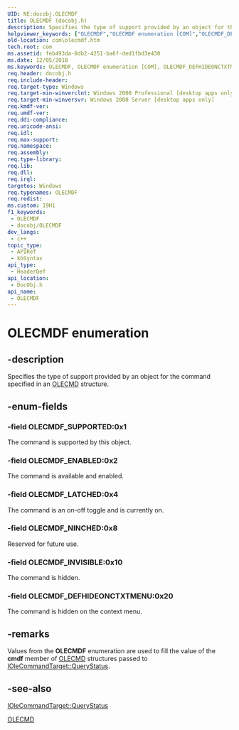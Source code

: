 ```yaml
---
UID: NE:docobj.OLECMDF
title: OLECMDF (docobj.h)
description: Specifies the type of support provided by an object for the command specified in an OLECMD structure.
helpviewer_keywords: ["OLECMDF","OLECMDF enumeration [COM]","OLECMDF_DEFHIDEONCTXTMENU","OLECMDF_ENABLED","OLECMDF_INVISIBLE","OLECMDF_LATCHED","OLECMDF_NINCHED","OLECMDF_SUPPORTED","_ole_OLECMDF","com.olecmdf","docobj/OLECMDF","docobj/OLECMDF_DEFHIDEONCTXTMENU","docobj/OLECMDF_ENABLED","docobj/OLECMDF_INVISIBLE","docobj/OLECMDF_LATCHED","docobj/OLECMDF_NINCHED","docobj/OLECMDF_SUPPORTED"]
old-location: com\olecmdf.htm
tech.root: com
ms.assetid: feb493da-0db2-4251-ba6f-ded1fbd3e430
ms.date: 12/05/2018
ms.keywords: OLECMDF, OLECMDF enumeration [COM], OLECMDF_DEFHIDEONCTXTMENU, OLECMDF_ENABLED, OLECMDF_INVISIBLE, OLECMDF_LATCHED, OLECMDF_NINCHED, OLECMDF_SUPPORTED, _ole_OLECMDF, com.olecmdf, docobj/OLECMDF, docobj/OLECMDF_DEFHIDEONCTXTMENU, docobj/OLECMDF_ENABLED, docobj/OLECMDF_INVISIBLE, docobj/OLECMDF_LATCHED, docobj/OLECMDF_NINCHED, docobj/OLECMDF_SUPPORTED
req.header: docobj.h
req.include-header: 
req.target-type: Windows
req.target-min-winverclnt: Windows 2000 Professional [desktop apps only]
req.target-min-winversvr: Windows 2000 Server [desktop apps only]
req.kmdf-ver: 
req.umdf-ver: 
req.ddi-compliance: 
req.unicode-ansi: 
req.idl: 
req.max-support: 
req.namespace: 
req.assembly: 
req.type-library: 
req.lib: 
req.dll: 
req.irql: 
targetos: Windows
req.typenames: OLECMDF
req.redist: 
ms.custom: 19H1
f1_keywords:
 - OLECMDF
 - docobj/OLECMDF
dev_langs:
 - c++
topic_type:
 - APIRef
 - kbSyntax
api_type:
 - HeaderDef
api_location:
 - DocObj.h
api_name:
 - OLECMDF
---
```


# OLECMDF enumeration


## -description

Specifies the type of support provided by an object for the command specified in an <a href="/windows/desktop/api/docobj/ns-docobj-olecmd">OLECMD</a> structure.

## -enum-fields

### -field OLECMDF_SUPPORTED:0x1

The command is supported by this object.

### -field OLECMDF_ENABLED:0x2

The command is available and enabled.

### -field OLECMDF_LATCHED:0x4

The command is an on-off toggle and is currently on.

### -field OLECMDF_NINCHED:0x8

Reserved for future use.

### -field OLECMDF_INVISIBLE:0x10

The command is hidden.

### -field OLECMDF_DEFHIDEONCTXTMENU:0x20

The command is hidden on the context menu.

## -remarks

Values from the <b>OLECMDF</b> enumeration are used to fill the value of the <b>cmdf</b> member of <a href="/windows/desktop/api/docobj/ns-docobj-olecmd">OLECMD</a> structures passed to <a href="/windows/desktop/api/docobj/nf-docobj-iolecommandtarget-querystatus">IOleCommandTarget::QueryStatus</a>.

## -see-also

<a href="/windows/desktop/api/docobj/nf-docobj-iolecommandtarget-querystatus">IOleCommandTarget::QueryStatus</a>



<a href="/windows/desktop/api/docobj/ns-docobj-olecmd">OLECMD</a>
